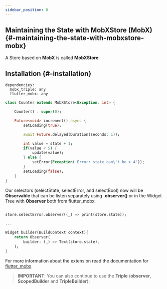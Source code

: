 ```yaml
---
sidebar_position: 8
---
```


## Maintaining the State with MobXStore (MobX) {#-maintaining-the-state-with-mobxstore-mobx}

A Store based on **MobX** is called **MobXStore**:


## Installation {#-installation}

```
dependencies:
  mobx_triple: any
  flutter_mobx: any
```


```dart
class Counter extends MobXStore<Exception, int> {

    Counter() : super(0);

    Future<void> increment() async {
        setLoading(true);

        await Future.delayed(Duration(seconds: 1));

        int value = state + 1;
        if(value < 5) {
            update(value);
        } else {
            setError(Exception('Error: state can\'t be > 4'));
        }
        setLoading(false);
    }
}
```

Our selectors (selectState, selectError, and selectBool) now will be **Observable** that can be listen separately using **.observer()** or in the Widget Tree with **Observer** both from flutter_mobx:

```dart

store.selectError.observer((_) => print(store.state));

...

Widget builder(BuildContext context){
    return Observer(
        builder: (_) => Text(store.state),
    );
}

```

For more information about the extension read the documentation for [flutter_mobx](https://pub.dev/packages/flutter_mobx)

> **IMPORTANT**: You can also continue to use the **Triple** (**observer**, **ScopedBuilder** and **TripleBuilder**);

